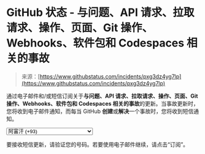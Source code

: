 <!--yml

类别：未分类

日期：2024-05-27 14:38:11

-->

# GitHub 状态 - 与问题、API 请求、拉取请求、操作、页面、Git 操作、Webhooks、软件包和 Codespaces 相关的事故

> 来源：[https://www.githubstatus.com/incidents/pxg3dz4yg7lp](https://www.githubstatus.com/incidents/pxg3dz4yg7lp)

通过电子邮件和/或短信订阅关于**与问题、API 请求、拉取请求、操作、页面、Git 操作、Webhooks、软件包和 Codespaces 相关的事故**的更新。当事故更新时，您将收到电子邮件通知，而每当 GitHub **创建**或**解决**一个事故时，您将收到短信通知。

<select name="phone_country" id="phone-country-pxg3dz4yg7lp" data-js-hook="phone-country" class="span6 phone-country-dropdown"><option value="af" data-otp-enabled="false">阿富汗 (+93)</option> <option value="al" data-otp-enabled="false">阿尔巴尼亚 (+355)</option> <option value="dz" data-otp-enabled="false">阿尔及利亚 (+213)</option> <option value="as" data-otp-enabled="false">美属萨摩亚 (+1)</option> <option value="ad" data-otp-enabled="false">安道尔 (+376)</option> <option value="ao" data-otp-enabled="false">安哥拉 (+244)</option> <option value="ai" data-otp-enabled="false">安圭拉 (+1)</option> <option value="ag" data-otp-enabled="false">安提瓜和巴布达 (+1)</option> <option value="ar" data-otp-enabled="false">阿根廷 (+54)</option> <option value="am" data-otp-enabled="false">亚美尼亚 (+374)</option> <option value="aw" data-otp-enabled="false">阿鲁巴 (+297)</option> <option value="au" data-otp-enabled="false">澳大利亚/科科斯群岛/圣诞岛 (+61)</option> <option value="at" data-otp-enabled="false">奥地利 (+43)</option> <option value="az" data-otp-enabled="false">阿塞拜疆 (+994)</option> <option value="bs" data-otp-enabled="false">巴哈马 (+1)</option> <option value="bh" data-otp-enabled="false">巴林 (+973)</option> <option value="bd" data-otp-enabled="false">孟加拉国 (+880)</option> <option value="bb" data-otp-enabled="false">巴巴多斯 (+1)</option> <option value="by" data-otp-enabled="false">白俄罗斯 (+375)</option> <option value="be" data-otp-enabled="false">比利时 (+32)</option> <option value="bz" data-otp-enabled="false">伯利兹 (+501)</option> <option value="bj" data-otp-enabled="false">贝宁 (+229)</option> <option value="bm" data-otp-enabled="false">百慕大 (+1)</option> <option value="bo" data-otp-enabled="false">玻利维亚 (+591)</option> <option value="ba" data-otp-enabled="false">波斯尼亚和黑塞哥维那 (+387)</option> <option value="bw" data-otp-enabled="false">博茨瓦纳 (+267)</option> <option value="br" data-otp-enabled="false">巴西 (+55)</option> <option value="bn" data-otp-enabled="false">文莱 (+673)</option> <option value="bg" data-otp-enabled="false">保加利亚 (+359)</option> <option value="bf" data-otp-enabled="false">布基纳法索 (+226)</option> <option value="bi" data-otp-enabled="false">布隆迪 (+257)</option> <option value="kh" data-otp-enabled="false">柬埔寨 (+855)</option> <option value="cm" data-otp-enabled="false">喀麦隆 (+237)</option> <option value="ca" data-otp-enabled="false">加拿大 (+1)</option> <option value="cv" data-otp-enabled="false">佛得角 (+238)</option> <option value="ky" data-otp-enabled="false">开曼群岛 (+1)</option> <option value="cf" data-otp-enabled="false">中非 (+236)</option> <option value="td" data-otp-enabled="false">乍得 (+235)</option> <option value="cl" data-otp-enabled="false">智利 (+56)</option> <option value="cn" data-otp-enabled="false">中国 (+86)</option> <option value="co" data-otp-enabled="false">哥伦比亚 (+57)</option> <option value="km" data-otp-enabled="false">科摩罗 (+269)</option> <option value="cg" data-otp-enabled="false">刚果 (+242)</option> <option value="cd" data-otp-enabled="false">刚果民主共和国 (+243)</option> <option value="cr" data-otp-enabled="false">哥斯达黎加 (+506)</option> <option value="hr" data-otp-enabled="false">克罗地亚 (+385)</option> <option value="cy" data-otp-enabled="false">塞浦路斯 (+357)</option> <option value="cz" data-otp-enabled="false">捷克共和国 (+420)</option> <option value="dk" data-otp-enabled="false">丹麦 (+45)</option> <option value="dj" data-otp-enabled="false">吉布提 (+253)</option> <option value="dm" data-otp-enabled="false">多米尼加 (+1)</option> <option value="do" data-otp-enabled="false">多米尼加共和国 (+1)</option> <option value="eg" data-otp-enabled="false">埃及 (+20)</option> <option value="sv" data-otp-enabled="false">萨尔瓦多 (+503)</option> <option value="gq" data-otp-enabled="false">赤道几内亚 (+240)</option> <option value="ee" data-otp-enabled="false">爱沙尼亚 (+372)</option> <option value="et" data-otp-enabled="false">埃塞俄比亚 (+251)</option> <option value="fo" data-otp-enabled="false">法罗群岛 (+298)</option> <option value="fj" data-otp-enabled="false">斐济 (+679)</option> <option value="fi" data-otp-enabled="false">芬兰/奥兰群岛 (+358)</option> <option value="fr" data-otp-enabled="false">法国 (+33)</option> <option value="gf" data-otp-enabled="false">法

要接收短信更新，请验证您的号码。若要使用电子邮件继续，请点击“订阅”。

